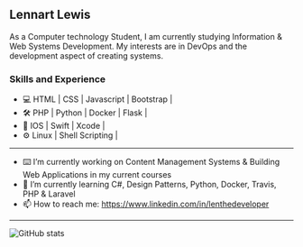 ## Lennart Lewis
As a Computer technology Student, I am currently studying Information & Web Systems Development. My interests are in DevOps and the development aspect of creating systems. 
### Skills and Experience

* 💻 HTML | CSS | Javascript | Bootstrap |
* 🛠 PHP | Python |  Docker | Flask |
* 📱 IOS | Swift | Xcode |
* ⚙️ Linux | Shell Scripting |
___
- ⌨️ I’m currently working on Content Management Systems & Building Web Applications in my current courses 
- 🌱 I’m currently learning C#, Design Patterns, Python, Docker, Travis, PHP & Laravel
- 📫 How to reach me: https://www.linkedin.com/in/lenthedeveloper
___
![GitHub stats](https://github-readme-stats.vercel.app/api?username=LenTheDev&show_icons=true&theme=tokyonight)

